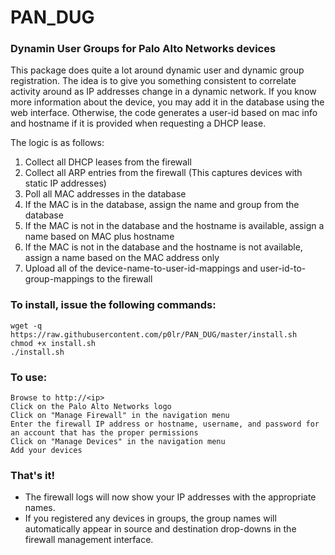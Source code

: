 # PAN_DUG
### Dynamin User Groups for Palo Alto Networks devices

This package does quite a lot around dynamic user and dynamic group registration.  The idea is to give you something consistent to correlate activity around as IP addresses change in a dynamic network.  If you know more information about the device, you may add it in the database using the web interface.  Otherwise, the code generates a user-id based on mac info and hostname if it is provided when requesting a DHCP lease.

The logic is as follows:
1. Collect all DHCP leases from the firewall
2. Collect all ARP entries from the firewall (This captures devices with static IP addresses)
3. Poll all MAC addresses in the database
4. If the MAC is in the database, assign the name and group from the database
5. If the MAC is not in the database and the hostname is available, assign a name based on MAC plus hostname
6. If the MAC is not in the database and the hostname is not available, assign a name based on the MAC address only
7. Upload all of the device-name-to-user-id-mappings and user-id-to-group-mappings to the firewall

### To install, issue the following commands:
```
wget -q https://raw.githubusercontent.com/p0lr/PAN_DUG/master/install.sh
chmod +x install.sh
./install.sh
```

### To use:
```
Browse to http://<ip>
Click on the Palo Alto Networks logo
Click on "Manage Firewall" in the navigation menu
Enter the firewall IP address or hostname, username, and password for an account that has the proper permissions
Click on "Manage Devices" in the navigation menu
Add your devices
```

### That's it!
- The firewall logs will now show your IP addresses with the appropriate names.
- If you registered any devices in groups, the group names will automatically appear in source and destination drop-downs in the firewall management interface.
